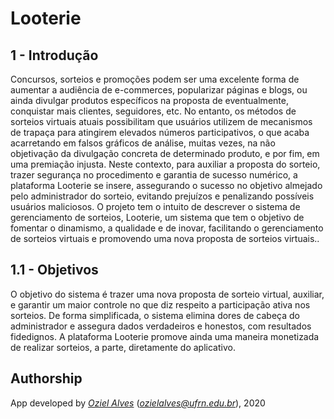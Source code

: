 # Looterie

## 1 - Introdução 

Concursos, sorteios e promoções podem ser uma excelente forma de aumentar a audiência de e-commerces, popularizar páginas e blogs, ou ainda divulgar produtos específicos na proposta de eventualmente, conquistar mais clientes, seguidores, etc. 
No entanto, os métodos de sorteios virtuais atuais possibilitam que usuários utilizem de mecanismos de trapaça para atingirem elevados números participativos, o que acaba acarretando em falsos gráficos de análise, muitas vezes, na não objetivação da divulgação concreta de determinado produto, e por fim, em uma premiação injusta. Neste contexto, para auxiliar a proposta do sorteio, trazer segurança no procedimento e garantia de sucesso numérico, a plataforma Looterie se insere, assegurando o sucesso no objetivo almejado pelo administrador do sorteio, evitando prejuízos e penalizando possíveis usuários maliciosos. 
O projeto tem o intuito de descrever o sistema de gerenciamento de sorteios, Looterie, um sistema que tem o objetivo de fomentar o dinamismo, a qualidade e de inovar, facilitando o gerenciamento de sorteios virtuais e promovendo uma nova proposta de sorteios virtuais.. 
  

## 1.1 - Objetivos 

O objetivo do sistema é trazer uma nova proposta de sorteio virtual, auxiliar, e garantir um maior controle no que diz respeito a participação ativa nos sorteios. De forma simplificada, o sistema elimina dores de cabeça do administrador e assegura dados verdadeiros e honestos, com resultados fidedignos. A plataforma Looterie promove ainda uma maneira monetizada de realizar sorteios, a parte, diretamente do aplicativo.

## Authorship

App developed by [_Oziel Alves_](https://github.com/ozielalves) (*ozielalves@ufrn.edu.br*), 2020

